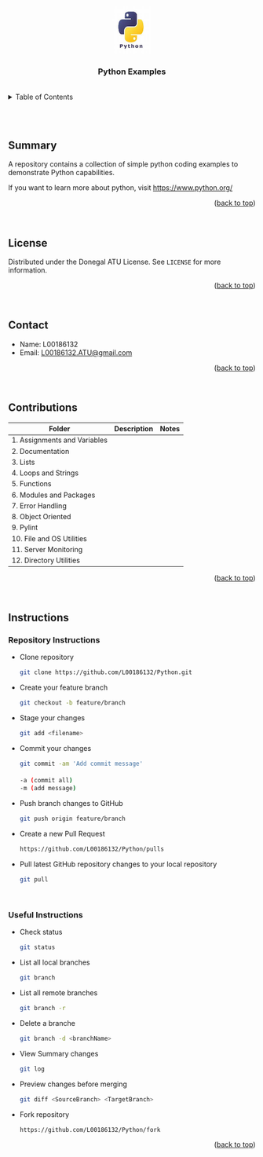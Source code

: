 
<br>

<!-- INSERT ICON AND TITLE -->
<div align="center">
  <img src="./images/python-icon.jpg" alt="Icon" width="80" height="97">
  <a name="top"></a>
  <h3 align="center">Python Examples</h3>
</div>

<br>

<!-- TABLE OF CONTENTS -->
<details>
  <summary>Table of Contents</summary>
  <ol>
    <li><a href="#Summary">Summary</a></li>
    <li><a href="#license">License</a></li>
    <li><a href="#contact">Contact</a></li>
    <li><a href="#contributions">Contributions</a></li>
    <li><a href="#instructions">Instructions</a></li>
  </ol>
</details>

<br><br>


<!-- SUMMARY -->
## Summary
A repository contains a collection of simple python coding examples to demonstrate Python capabilities.

If you want to learn more about python, visit https://www.python.org/

<p align="right">(<a href="#top">back to top</a>)</p>

<br>

<!-- LICENSE -->
## License

Distributed under the Donegal ATU License. See `LICENSE` for more information.

<p align="right">(<a href="#top">back to top</a>)</p>

<br>


<!-- CONTACT -->
## Contact
* Name:  L00186132
* Email: L00186132.ATU@gmail.com

<p align="right">(<a href="#top">back to top</a>)</p>

<br>

<!-- Contributions -->
## Contributions
| Folder | Description | Notes
| ---|---|---
| 1. Assignments and Variables |  | 
| 2. Documentation |  | 
| 3. Lists |  | 
| 4. Loops and Strings |  | 
| 5. Functions |  | 
| 6. Modules and Packages |  | 
| 7. Error Handling |  | 
| 8. Object Oriented |  | 
| 9. Pylint |  | 
| 10. File and OS Utilities |  | 
| 11. Server Monitoring |  | 
| 12. Directory Utilities |  | 

<p align="right">(<a href="#top">back to top</a>)</p>

<br>

<!-- Instructions -->
## Instructions
### Repository Instructions
* Clone repository
  ```sh
  git clone https://github.com/L00186132/Python.git
  ```
* Create your feature branch
  ```sh
  git checkout -b feature/branch
  ```
* Stage your changes
  ```sh
  git add <filename>
  ```
* Commit your changes
  ```sh
  git commit -am 'Add commit message'

  -a (commit all)
  -m (add message)
  ```
* Push branch changes to GitHub
  ```sh
  git push origin feature/branch
  ```
* Create a new Pull Request 
  ```sh
  https://github.com/L00186132/Python/pulls
  ```
* Pull latest GitHub repository changes to your local repository 
  ```sh
  git pull
  ```
<br>

### Useful Instructions 
* Check status
  ```sh
  git status
  ```
* List all local branches
  ```sh
  git branch
  ```
* List all remote branches
  ```sh
  git branch -r
  ```
* Delete a branche
  ```sh
  git branch -d <branchName>
  ```
* View Summary changes
  ```sh
  git log
  ```
* Preview changes before merging
  ```sh
  git diff <SourceBranch> <TargetBranch>
  ```
* Fork repository
  ```sh
  https://github.com/L00186132/Python/fork
  ```


<p align="right">(<a href="#top">back to top</a>)</p>